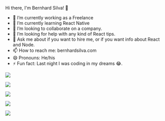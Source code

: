 Hi there, I'm Bernhard Silva! 👋

- 🔭 I’m currently working as a Freelance
- 🌱 I’m currently learning React Native
- 👯 I’m looking to collaborate on a company.
- 🤔 I’m looking for help with any kind of React tips.
- 💬 Ask me about if you want to hire me, or if you want info about React and Node.
- 📫 How to reach me: bernhardsilva.com
- 😄 Pronouns: He/his
- ⚡ Fun fact: Last night I was coding in my dreams 😂.

![](https://github-profile-summary-cards.vercel.app/api/cards/profile-details?username=bernhardSilva&theme=monokai)

![](https://github-profile-summary-cards.vercel.app/api/cards/repos-per-language?username=bernhardSilva&theme=monokai)

![](https://github-profile-summary-cards.vercel.app/api/cards/most-commit-language?username=bernhardSilva&theme=monokai)

![](https://github-profile-summary-cards.vercel.app/api/cards/stats?username=bernhardSilva&theme=monokai)

![](https://github-profile-summary-cards.vercel.app/api/cards/productive-time?username=bernhardSilva&theme=monokai)
